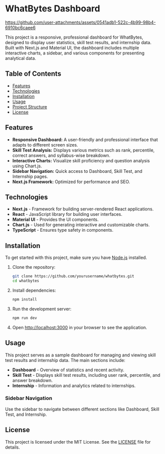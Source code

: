 # WhatBytes Dashboard

https://github.com/user-attachments/assets/0541adb1-522c-4b99-98b4-6910bc6caee6

This project is a responsive, professional dashboard for WhatBytes, designed to display user statistics, skill test results, and internship data. Built with Next.js and Material UI, the dashboard includes multiple interactive charts, a sidebar, and various components for presenting analytical data.

## Table of Contents
- [Features](#features)
- [Technologies](#technologies)
- [Installation](#installation)
- [Usage](#usage)
- [Project Structure](#project-structure)
- [License](#license)

## Features
- **Responsive Dashboard:** A user-friendly and professional interface that adapts to different screen sizes.
- **Skill Test Analysis:** Displays various metrics such as rank, percentile, correct answers, and syllabus-wise breakdown.
- **Interactive Charts:** Visualize skill proficiency and question analysis using Chart.js.
- **Sidebar Navigation:** Quick access to Dashboard, Skill Test, and Internship pages.
- **Next.js Framework:** Optimized for performance and SEO.

## Technologies
- **Next.js** - Framework for building server-rendered React applications.
- **React** - JavaScript library for building user interfaces.
- **Material UI** - Provides the UI components.
- **Chart.js** - Used for generating interactive and customizable charts.
- **TypeScript** - Ensures type safety in components.

## Installation

To get started with this project, make sure you have [Node.js](https://nodejs.org/) installed.

1. Clone the repository:
    ```bash
    git clone https://github.com/yourusername/whatbytes.git
    cd whatbytes
    ```

2. Install dependencies:
    ```bash
    npm install
    ```

3. Run the development server:
    ```bash
    npm run dev
    ```

4. Open [http://localhost:3000](http://localhost:3000) in your browser to see the application.

## Usage

This project serves as a sample dashboard for managing and viewing skill test results and internship data. The main sections include:

- **Dashboard** - Overview of statistics and recent activity.
- **Skill Test** - Displays skill test results, including user rank, percentile, and answer breakdown.
- **Internship** - Information and analytics related to internships.

### Sidebar Navigation

Use the sidebar to navigate between different sections like Dashboard, Skill Test, and Internship.

## License

This project is licensed under the MIT License. See the [LICENSE](LICENSE) file for details.

